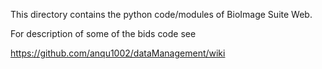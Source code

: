 This directory contains the python code/modules of BioImage Suite Web.

For description of some of the bids code see

https://github.com/anqu1002/dataManagement/wiki
